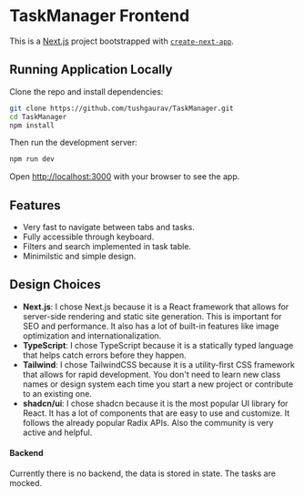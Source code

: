 # TaskManager Frontend

This is a [Next.js](https://nextjs.org) project bootstrapped with [`create-next-app`](https://nextjs.org/docs/app/api-reference/cli/create-next-app).

## Running Application Locally
Clone the repo and install dependencies:

```bash
git clone https://github.com/tushgaurav/TaskManager.git
cd TaskManager
npm install
```

Then run the development server:

```bash
npm run dev
```

Open [http://localhost:3000](http://localhost:3000) with your browser to see the app.

## Features
- Very fast to navigate between tabs and tasks.
- Fully accessible through keyboard.
- Filters and search implemented in task table.
- Minimilstic and simple design.

## Design Choices
- **Next.js**: I chose Next.js because it is a React framework that allows for server-side rendering and static site generation. This is important for SEO and performance. It also has a lot of built-in features like image optimization and internationalization.
- **TypeScript**: I chose TypeScript because it is a statically typed language that helps catch errors before they happen.
- **Tailwind**: I chose TailwindCSS because it is a utility-first CSS framework that allows for rapid development. You don't need to learn new class names or design system each time you start a new project or contribute to an existing one.
- **shadcn/ui**: I chose shadcn because it is the most popular UI library for React. It has a lot of components that are easy to use and customize. It follows the already popular Radix APIs. Also the community is very active and helpful.

#### Backend
Currently there is no backend, the data is stored in state. The tasks are mocked.

